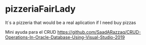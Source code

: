 # pizzeriaFairLady
It´s a pizzeria that would be a real aplication if I need buy pizzas

Mini ayuda para el CRUD
https://github.com/SaadARazzaq/CRUD-Operations-In-Oracle-Database-Using-Visual-Studio-2019
